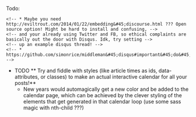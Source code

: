 Todo:
<!--  * Add Disqus support! (Or some other form of commenting??? IDK, look into it though!) -->
    <!-- * Maybe you need http://eviltrout.com/2014/01/22/embedding&#45;discourse.html ??? Open source option! Might be hard to install and confusing, -->
    <!-- and your already using Twitter and FB, so ethical complaints are basically out the door with Disqus. Idk, try setting -->
    <!-- up an example disqus thread! -->
    <!-- * https://github.com/simonrice/middleman&#45;disqus#important&#45;do&#45;not&#45;use&#45;real&#45;shortnames&#45;during&#45;development -->
<!--  * Make blog permalinks &#38; source folders adhere to YEAR/MONTH/title.html format! -->
<!--  * Add Twitter and Facebook share buttons! Put github, linkedin, and twitter links in your about, but a "Follow me!" -->
<!-- button would be wayyyyy too much. -->
* TODO ** Try and fiddle with styles (like article times as ids, data-attributes, or classes) to make an actual interactive calendar for all your posts!**
    * New years would automagically get a new color and be added to the calendar page, which can be achieved by the clever
styling of the elements that get generated in that calendar loop (use some sass magic with nth-child ???)
